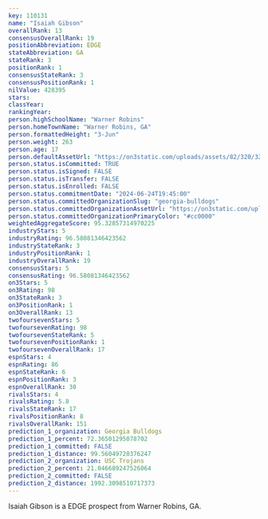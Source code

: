```yaml
---
key: 110131
name: "Isaiah Gibson"
overallRank: 13
consensusOverallRank: 19
positionAbbreviation: EDGE
stateAbbreviation: GA
stateRank: 3
positionRank: 1
consensusStateRank: 3
consensusPositionRank: 1
nilValue: 428395
stars: 
classYear: 
rankingYear: 
person.highSchoolName: "Warner Robins"
person.homeTownName: "Warner Robins, GA"
person.formattedHeight: "3-Jun"
person.weight: 263
person.age: 17
person.defaultAssetUrl: "https://on3static.com/uploads/assets/82/320/320082.jpg"
person.status.isCommitted: TRUE
person.status.isSigned: FALSE
person.status.isTransfer: FALSE
person.status.isEnrolled: FALSE
person.status.commitmentDate: "2024-06-24T19:45:00"
person.status.committedOrganizationSlug: "georgia-bulldogs"
person.status.committedOrganizationAssetUrl: "https://on3static.com/uploads/assets/954/149/149954.svg"
person.status.committedOrganizationPrimaryColor: "#cc0000"
weightedAggregateScore: 95.32857314970225
industryStars: 5
industryRating: 96.58081346423562
industryStateRank: 3
industryPositionRank: 1
industryOverallRank: 19
consensusStars: 5
consensusRating: 96.58081346423562
on3Stars: 5
on3Rating: 98
on3StateRank: 3
on3PositionRank: 1
on3OverallRank: 13
twofoursevenStars: 5
twofoursevenRating: 98
twofoursevenStateRank: 5
twofoursevenPositionRank: 1
twofoursevenOverallRank: 17
espnStars: 4
espnRating: 86
espnStateRank: 6
espnPositionRank: 3
espnOverallRank: 30
rivalsStars: 4
rivalsRating: 5.8
rivalsStateRank: 17
rivalsPositionRank: 8
rivalsOverallRank: 151
prediction_1_organization: Georgia Bulldogs
prediction_1_percent: 72.36501295078702
prediction_1_committed: FALSE
prediction_1_distance: 99.56049720376247
prediction_2_organization: USC Trojans
prediction_2_percent: 21.046689247526064
prediction_2_committed: FALSE
prediction_2_distance: 1992.3098510717373
---
```

Isaiah Gibson is a EDGE prospect from Warner Robins, GA.